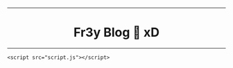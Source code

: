 
<html>
  <head>
    <meta charset="utf-8">
    <meta name="viewport" content="width=device-width">
    <title>Fr3y Blog</title>
    <link href="style.css" rel="stylesheet" type="text/css" />
  </head>
  <body>
    <hr color="blue" size="15"/>
    <h1 align="center"> Fr3y Blog 🐉 xD</h1>
    <hr color="blue" size="15"/>

    <script src="script.js"></script>
  </body>
</html>
